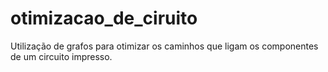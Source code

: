 # otimizacao_de_ciruito
Utilização de grafos para otimizar os caminhos que ligam os componentes de um circuito impresso.

